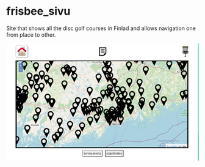 # frisbee_sivu

Site that shows all the disc golf courses in Finlad and allows navigation one from place to other.

![Overview how the website looks like](https://github.com/arsiarola/frisbee_sivu/blob/master/img/siteOverview.png)
